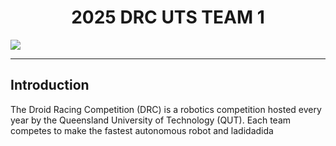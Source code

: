 <h1 align="center"> 2025 DRC UTS TEAM 1 </h1>
<img src="https://media.discordapp.net/attachments/1091257314692042802/1367123340212437042/IMG_4492.JPG?ex=6831c2d4&is=68307154&hm=5103434b2923a42add9e8ccee1c2554a6f48e86ff2f96b384788a54d9adb78a6&=&format=webp&width=2600&height=1734" />
<hr />

<h2>Introduction</h2>
<p> 
  The Droid Racing Competition (DRC) is a robotics competition hosted every year by the Queensland University of Technology (QUT). Each team competes to make the fastest autonomous robot and ladidadida
</p>
